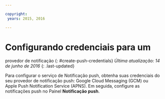 ```yaml
---

copyright:
 years: 2015, 2016

---
```

# Configurando credenciais para um
provedor de notificação
{: #create-push-credentials}
*Última atualização: 14 de junho de 2016*
{: .last-updated}

Para configurar o serviço de Notificação push, obtenha suas credenciais do seu provedor de notificação push: Google Cloud Messaging (GCM) ou Apple Push Notification Service (APNS). Em seguida, configure as notificações push no Painel **Notificação push**.
